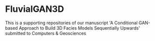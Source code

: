 # FluvialGAN3D
This is a supporting repositories of our manuscript 'A Conditional GAN-based Approach to Build 3D Facies Models Sequentially Upwards' submitted to Computers & Geosciences

